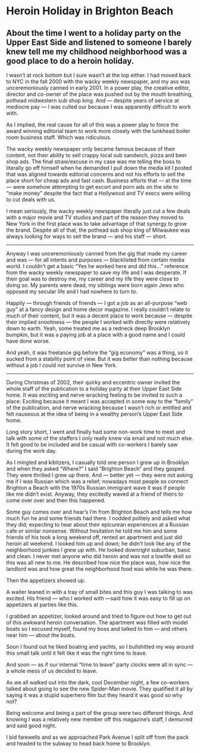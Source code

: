 # Heroin Holiday in Brighton Beach
## About the time I went to a holiday party on the Upper East Side and listened to someone I barely knew tell me my childhood neighborhood was a good place to do a heroin holiday.

I wasn’t at rock bottom but I sure wasn’t at the top either. I had moved back to NYC in the fall 2000 with the wacky weekly newspaper, and my ass was unceremoniously canned in early 2001. In a power play, the creative editor, director and co-owner of the place was pushed out by the mouth breathing, pothead midwestern sub shop king. And — despite years of service at mediocre pay — I was culled our because I was apparently difficult to work with.

As I implied, the real cause for all of this was a power play to force the award winning editorial team to work more closely with the lunkhead boiler room business staff. Which was ridiculous.

The wacky weekly newspaper only became famous because of their content, not their ability to sell crappy local sub sandwich, pizza and beer shop ads. The final straw/excuse in my case was me telling the boss to literally go eff himself when he demanded I pull down the media kit I posted that  was aligned towards editorial concerns and not his efforts to sell the place short for cheap ads and fast cash. Business efforts that — at the time — were somehow attempting to get escort and porn ads on the site to “make money” despite the fact that a Hollywood and TV execs were willing to cut deals with us.

I mean seriously, the wacky weekly newspaper literally just cut a few deals with a major movie and TV studios and part of the reason they moved to New York in the first place was to take advantage of that synergy to grow the brand. Despite all of that, the pothead sub shop king of Milwaukee was always looking for ways to sell the brand — and his staff — short.

***

Anyway I was unceremoniously canned from the gig that made my career and was — for all intents and purposes — blacklisted from certain media world. I couldn’t get a basic “Yes he worked here and did this…” reference from the wacky weekly newspaper to save my life and I was desperate. If their goal was to destroy me, my career and my life they were close to doing so. My parents were dead, my siblings were born again Jews who opposed my secular life and I had nowhere to turn to.

Happily — through friends of friends — I got a job as an all-purpose “web guy” at a fancy design and home decor magazine. I really couldn’t relate to much of their content, but it was a decent place to work because — despite their implied snootiness — the people I worked with directly were relatively down to earth. Yeah, some treated me as a redneck deep Brooklyn bumpkin, but it was a paying job at a place with a good name and I could have done worse.

And yeah, it was freelance gig before the “gig economy” was a thing, so it sucked from a stability point of view. But it was better than nothing because without a job I could not survive in New York.

***

During Christmas of 2002, their quirky and eccentric owner invited the whole staff of the publication to a holiday party at their Upper East Side home. It was exciting and nerve wracking feeling to be invited to such a place: Exciting because it meant I was accepted in some way to the “family” of the publication, and nerve wracking because I wasn’t rich or entitled and felt nauseous at the idea of being in a wealthy person’s Upper East Side home.

Long story short, I went and finally had some non-work time to meet and talk with some of the staffers I only really knew via email and not much else. It felt good to be included and be casual with co-workers I barely saw during the work day.

As I mingled and kibitzers, I casually told one person I grew up in Brooklyn and when they asked “Where?” I said “Brighton Beach” and they gasped. They were thrilled I grew up there. And — better yet — they were not asking me if I was Russian which was a relief; nowadays most people so connect Brighton a Beach with the 1970s Russian immigrant wave it was if people like me didn’t exist. Anyway, they excitedly waved at a friend of theirs to come over over and then this happened.

Some guy comes over and hear’s I’m from Brighton Beach and tells me how much fun he and some friends had there. I nodded politely and asked what they did; expecting to hear about their epicurean experiences at a Russian cafe or similar nonsense. Without hesitation he told me him and some friends of his took a long weekend off, rented an apartment and just did heroin all weekend. I looked him up and down; he didn’t look like any of the neighborhood junkies I grew up with. He looked downright suburban, basic and clean. I never met anyone who did heroin and was not a lowlife skell so this was all new to me. He described how nice the place was, how nice the landlord was and how great the neighborhood food was while he was there.

Then the appetizers showed up.

A waiter leaned in with a tray of small bites and this guy I was talking to was excited. His friend — who I worked with —said how it was easy to fill up on appetizers at parties like this.

I grabbed an appetizer, looked around and tried to figure out how to get out of this awkward heroin conversation. The apartment was filled with model boats so I excused myself, found my boss and talked to him — and others near him — about the boats.

Soon I found out he liked boating and yachts, so I bullshitted my way around this small talk until it felt like it was the right time to leave.

And soon — as if our internal “time to leave” party clocks were all in sync — a whole mess of us decided to leave.

As we all walked out into the dark, cool December night, a few co-workers talked about going to see the new Spider-Man movie. They qualified it all by saying it was a stupid superhero film but they heard it was good so why not?

Being welcome and being a part of the group were two different things. And knowing I was a relatively new member off this magazine’s staff, I demurred and said good night.

I bid farewells and as we approached Park Avenue I split off from the pack and headed to the subway to head back home to Brooklyn.

